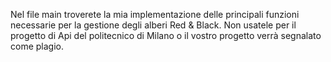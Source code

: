 Nel file main troverete la mia implementazione delle principali funzioni necessarie per la gestione degli alberi Red & Black.
Non usatele per il progetto di Api del politecnico di Milano o il vostro progetto verrà segnalato come plagio.
